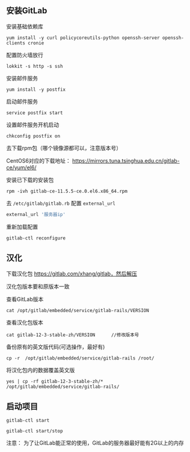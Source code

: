 ## 安装GitLab

安装基础依赖库

```
yum install -y curl policycoreutils-python openssh-server openssh-clients cronie
```

配置防火墙放行

```
lokkit -s http -s ssh
```

安装邮件服务

```
yum install -y postfix
```

启动邮件服务

```
service postfix start
```

设置邮件服务开机启动

```
chkconfig postfix on
```

去下载rpm包（哪个镜像源都可以，注意版本号）

CentOS6对应的下载地址： https://mirrors.tuna.tsinghua.edu.cn/gitlab-ce/yum/el6/

安装已下载的安装包

```
rpm -ivh gitlab-ce-11.5.5-ce.0.el6.x86_64.rpm
```

去 `/etc/gitlab/gitlab.rb` 配置 `external_url`

```sh
external_url '服务器ip'
```

重新加载配置 

```
gitlab-ctl reconfigure
```

## 汉化

下载汉化包 https://gitlab.com/xhang/gitlab，然后解压

汉化包版本要和原版本一致

查看GitLab版本

```
cat /opt/gitlab/embedded/service/gitlab-rails/VERSION
```

查看汉化包版本

```
cat gitlab-12-3-stable-zh/VERSION      //修改版本号
```

备份原有的英文版代码(可选操作，最好有)

```
cp -r  /opt/gitlab/embedded/service/gitlab-rails /root/
```

将汉化包内的数据覆盖英文版

```
yes | cp -rf gitlab-12-3-stable-zh/* /opt/gitlab/embedded/service/gitlab-rails/
```



## 启动项目

```
gitlab-ctl start

gitlab-ctl start/stop
```

注意： 为了让GitLab能正常的使用，GitLab的服务器最好能有2G以上的内存